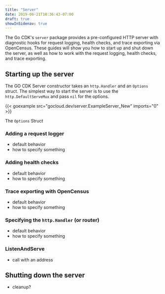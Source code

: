 ```yaml
---
title: "Server"
date: 2019-06-21T10:36:43-07:00
draft: true
showInSidenav: true
---
```


The Go CDK's `server` package provides a pre-configured HTTP server with diagnostic hooks for request logging, health checks, and trace exporting via OpenCensus. These guides will show you how to start up and shut down the server, as well as how to work with the request logging, health checks, and trace exporting.

## Starting up the server

The GO CDK Server constructor takes an `http.Handler` and an `Options` struct. The simplest way to start the server is to use the `http.DefaultServeMux` and pass `nil` for the options.

{{< goexample src="gocloud.dev/server.ExampleServer_New" imports="0" >}}

The `Options` Struct 

### Adding a request logger

- default behavior
- how to specify something

### Adding health checks

- default behavior
- how to specify something

### Trace exporting with OpenCensus

- default behavior
- how to specify something

### Specifying the `http.Handler` (or router)

- default behavior
- how to specify something

### ListenAndServe

- call with an address

## Shutting down the server

- cleanup?